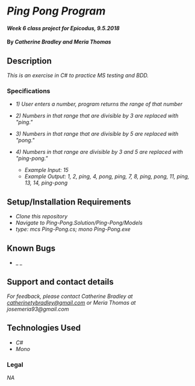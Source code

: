 # _Ping Pong Program_

#### _Week 6 class project for Epicodus, 9.5.2018_

#### By _**Catherine Bradley and Meria Thomas**_

## Description

_This is an exercise in C# to practice MS testing and BDD._

### Specifications

* _1) User enters a number, program returns the range of that number_
* _2) Numbers in that range that are divisible by 3 are replaced with "ping."_
* _3) Numbers in that range that are divisible by 5 are replaced with "pong."_
* _4) Numbers in that range are divisible by 3 and 5 are replaced with "ping-pong."_

  * _Example Input: 15_
  * _Example Output: 1, 2, ping, 4, pong, ping, 7, 8, ping, pong, 11, ping, 13, 14, ping-pong_

## Setup/Installation Requirements

* _Clone this repository_
* _Navigate to Ping-Pong.Solution/Ping-Pong/Models_
* _type: mcs Ping-Pong.cs; mono Ping-Pong.exe_

## Known Bugs

* _  _

## Support and contact details

_For feedback, please contact Catherine Bradley at catherinetybradley@gmail.com or Meria Thomas at josemeria93@gmail.com_

## Technologies Used

* _C#_
* _Mono_

### Legal

*NA*
